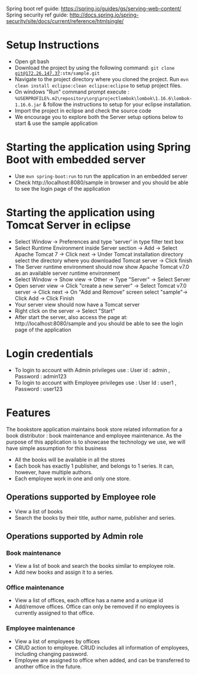Spring boot ref guide: https://spring.io/guides/gs/serving-web-content/    
Spring security ref guide: http://docs.spring.io/spring-security/site/docs/current/reference/htmlsingle/

# Setup Instructions
* Open git bash
* Download the project by using the following command: <code>git clone git@172.26.147.37:stm/sample.git</code>
* Navigate to the project directory where you cloned the project. Run <code>mvn clean install eclipse:clean eclipse:eclipse</code> to setup project files.
* On windows "Run" command prompt execute : <code>%USERPROFILE%\.m2\repository\org\projectlombok\lombok\1.16.6\lombok-1.16.6.jar</code> & follow the instructions to setup for your eclipse installation.
* Import the project in eclipse and check the source code
* We encourage you to explore both the Server setup options below to start & use the sample application

# Starting the application using Spring Boot with embedded server
* Use <code>mvn spring-boot:run</code> to run the application in an embedded server 
* Check http://localhost:8080/sample in browser and you should be able to see the login page of the application

# Starting the application using Tomcat Server in eclipse
* Select Window -> Preferences and type 'server' in type filter text box
* Select Runtime Environment inside Server section -> Add -> Select Apache Tomcat 7 -> Click next -> Under Tomcat installation directory select the directory where you downloaded Tomcat server
 -> Click finish
* The Server runtime environment should now show Apache Tomcat v7.0 as an available server runtime environment
* Select Window -> Show view -> Other -> Type "Server"  -> Select Server
* Open server view -> Click "create a new server" -> Select Tomcat v7.0 server -> Click next -> On "Add and Remove" screen select "sample"-> Click Add -> Click Finish
* Your server view should now have a Tomcat server 
* Right click on the server -> Select "Start"
* After start the server, also access the page at: http://localhost:8080/sample and you should be able to see the login page of the application

# Login credentials
* To login to account with Admin privileges use : User id : admin , Password : admin123
* To login to account with Employee privileges use : User Id : user1 , Password : user123

# Features
The bookstore application maintains book store related information for a book distributor : book maintenance and
employee maintenance. As the purpose of this application is to showcase the technology we use, we will have simple
assumption for this business

* All the books will be available in all the stores
* Each book has exactly 1 publisher, and belongs to 1 series. It can, however, have multiple authors.
* Each employee work in one and only one store.

## Operations supported by Employee role
* View a list of books
* Search the books by their title, author name, publisher and series.

## Operations supported by Admin role
### Book maintenance
* View a list of book and search the books similar to employee role.
* Add new books and assign it to a series.

### Office maintenance
* View a list of offices, each office has a name and a unique id
* Add/remove offices. Office can only be removed if no employees is currently assigned to that office.

### Employee maintenance
* View a list of employees by offices
* CRUD action to employee. CRUD includes all information of employees, including changing password.
* Employee are assigned to office when added, and can be transferred to another office in the future.
